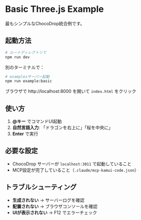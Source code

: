 # Basic Three.js Example

最もシンプルなChocoDrop統合例です。

## 起動方法

```bash
# ルートディレクトリで
npm run dev
```

別のターミナルで：
```bash
# examplesサーバー起動
npm run example:basic
```

ブラウザで http://localhost:8000 を開いて `index.html` をクリック

## 使い方

1. **@キー** でコマンドUI起動
2. **自然言語入力**: 「ドラゴンを右上に」「桜を中央に」
3. **Enter** で実行

## 必要な設定

- ChocoDrop サーバーが `localhost:3011` で起動していること
- MCP設定が完了していること（`.claude/mcp-kamui-code.json`）

## トラブルシューティング

- **生成されない** → サーバーログを確認
- **配置されない** → ブラウザコンソールを確認
- **UIが表示されない** → F12 でエラーチェック